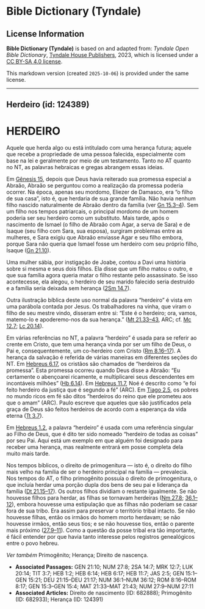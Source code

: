 # Bible Dictionary (Tyndale)

## License Information

**Bible Dictionary (Tyndale)** is based on and adapted from: _Tyndale Open Bible Dictionary_, [Tyndale House Publishers](https://tyndaleopenresources.com/), 2023, which is licensed under a [CC BY-SA 4.0 license](https://creativecommons.org/licenses/by-sa/4.0/legalcode.en).

This markdown version (created `2025-10-06`) is provided under the same license.



--------------------------------

## Herdeiro (id: 124389)

HERDEIRO
========

Aquele que herda algo ou está intitulado com uma herança futura; aquele que recebe a propriedade de uma pessoa falecida, especialmente com base na lei e geralmente por meio de um testamento. Tanto no AT quanto no NT, as palavras hebraicas e gregas abrangem essas ideias.

Em [Gênesis 15](https://ref.ly/Gen15:1-Gen15:21), depois que Deus havia reiterado sua promessa especial a Abraão, Abraão se perguntou como a realização da promessa poderia ocorrer. Na época, apenas seu mordomo, Eliezer de Damasco, era “o filho de sua casa”, isto é, que herdaria de sua grande família. Não havia nenhum filho nascido naturalmente de Abraão dentro da família (ver [Gn 15\.3–4](https://ref.ly/Gen15:3-Gen15:4)). Sem um filho nos tempos patriarcais, o principal mordomo de um homem poderia ser seu herdeiro como um substituto. Mais tarde, após o nascimento de Ismael (o filho de Abraão com Agar, a serva de Sara) e de Isaque (seu filho com Sara, sua esposa), surgiram problemas entre as mulheres, e Sara exigiu que Abraão enviasse Agar e seu filho embora, porque Sara não queria que Ismael fosse um herdeiro com seu próprio filho, Isaque ([Gn 21\.10](https://ref.ly/Gen21:10)).

Uma mulher sábia, por instigação de Joabe, contou a Davi uma história sobre si mesma e seus dois filhos. Ela disse que um filho matou o outro, e que sua família agora queria matar o filho restante pelo assassinato. Se isso acontecesse, ela alegou, o herdeiro de seu marido falecido seria destruído e a família seria deixada sem herança ([2Sm 14\.7](https://ref.ly/2Sam14:7)).

Outra ilustração bíblica deste uso normal da palavra “herdeiro” é vista em uma parábola contada por Jesus. Os trabalhadores na vinha, que viram o filho de seu mestre vindo, disseram entre si: “Este é o herdeiro; ora, vamos, matemo\-lo e apoderemo\-nos da sua herança.” ([Mt 21\.33–43](https://ref.ly/Matt21:33-Matt21:43), ARC; cf. [Mc 12\.7](https://ref.ly/Mark12:7); [Lc 20\.14](https://ref.ly/Luke20:14)).

Em várias referências no NT, a palavra “herdeiro” é usada para se referir ao crente em Cristo, que tem uma herança vinda por ser um filho de Deus, o Pai e, consequentemente, um co\-herdeiro com Cristo ([Rm 8\.16–17](https://ref.ly/Rom8:16-Rom8:17)). A herança da salvação é referida de várias maneiras em diferentes seções do NT. Em [Hebreus 6\.17](https://ref.ly/Heb6:17), os cristãos são chamados de “herdeiros da promessa”. Esta promessa ocorreu quando Deus disse a Abraão: “Eu certamente o abençoarei ricamente, e multiplicarei seus descendentes em incontáveis milhões” ([Hb 6\.14](https://ref.ly/Heb6:14)). Em [Hebreus 11\.7](https://ref.ly/Heb11:7), Noé é descrito como “e foi feito herdeiro da justiça que é segundo a fé” (ARC). Em [Tiago 2\.5](https://ref.ly/Jas2:5), os pobres no mundo ricos em fé são ditos “herdeiros do reino que ele prometeu aos que o amam” (ARC). Paulo escreve que aqueles que são justificados pela graça de Deus são feitos herdeiros de acordo com a esperança da vida eterna ([Tt 3\.7](https://ref.ly/Titus3:7)).

Em [Hebreus 1\.2](https://ref.ly/Heb1:2), a palavra “herdeiro” é usada com uma referência singular ao Filho de Deus, que é dito ter sido nomeado “herdeiro de todas as coisas” por seu Pai. Aqui está um exemplo em que alguém foi designado para receber uma herança, mas realmente entrará em posse completa dela muito mais tarde.

Nos tempos bíblicos, o direito de primogenitura — isto é, o direito do filho mais velho na família de ser o herdeiro principal na família — prevalecia. Nos tempos do AT, o filho primogênito possuía o direito de primogenitura, o que incluía herdar uma porção dupla dos bens de seu pai e liderança da família ([Dt 21\.15–17](https://ref.ly/Deut21:15-Deut21:17)). Os outros filhos dividiam o restante igualmente. Se não houvesse filhos para herdar, as filhas se tornavam herdeiras ([Nm 27\.8](https://ref.ly/Num27:8); [36\.1–12](https://ref.ly/Num36:1-Num36:12)), embora houvesse uma estipulação que as filhas não poderiam se casar fora de sua tribo. Era assim para preservar o território tribal intacto. Se não houvesse filhas, então os irmãos do homem morto herdavam; se não houvesse irmãos, então seus tios; e se não houvesse tios, então o parente mais próximo ([27\.9–11](https://ref.ly/Num27:9-Num27:11)). Como a questão da posse tribal era tão importante, é fácil entender por que havia tanto interesse pelos registros genealógicos entre o povo hebreu.

*Ver também* Primogênito; Herança; Direito de nascença.

* **Associated Passages:** GEN 21:10; NUM 27:8; 2SA 14:7; MRK 12:7; LUK 20:14; TIT 3:7; HEB 1:2; HEB 6:14; HEB 6:17; HEB 11:7; JAS 2:5; GEN 15:1–GEN 15:21; DEU 21:15–DEU 21:17; NUM 36:1–NUM 36:12; ROM 8:16–ROM 8:17; GEN 15:3–GEN 15:4; MAT 21:33–MAT 21:43; NUM 27:9–NUM 27:11
* **Associated Articles:** Direito de nascimento (ID: 682888); Primogênito (ID: 682933); Herança (ID: 124391)

